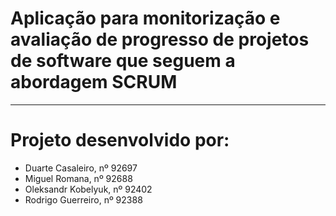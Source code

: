 # Aplicação para monitorização e avaliação de progresso de projetos de software que seguem a abordagem SCRUM

---
# Projeto desenvolvido por:
  - Duarte Casaleiro, nº 92697
  - Miguel Romana, nº 92688
  - Oleksandr Kobelyuk, nº 92402
  - Rodrigo Guerreiro, nº 92388
